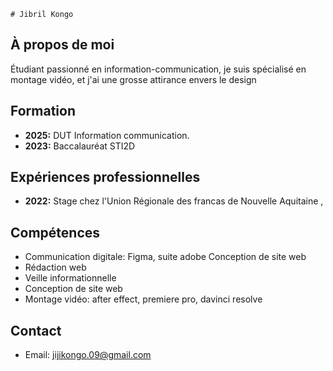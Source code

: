     # Jibril Kongo

## À propos de moi
Étudiant passionné en information-communication, je suis spécialisé en montage vidéo, et j'ai une grosse attirance envers le design

## Formation
- **2025:** DUT Information communication.
- **2023:** Baccalauréat STI2D

## Expériences professionnelles
- **2022:** Stage chez l'Union Régionale des francas de Nouvelle Aquitaine ,

## Compétences
- Communication digitale: Figma, suite adobe Conception de site web
- Rédaction web
- Veille informationnelle
- Conception de site web
- Montage vidéo: after effect, premiere pro, davinci resolve

## Contact
- Email: jijikongo.09@gmail.com
